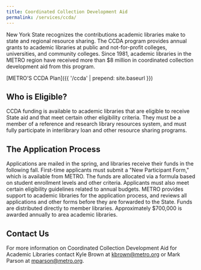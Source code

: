 ```yaml
---
title: Coordinated Collection Development Aid
permalink: /services/ccda/
---
```

New York State recognizes the contributions academic libraries make to state and regional resource sharing. The CCDA program provides annual grants to academic libraries at public and not-for-profit colleges, universities, and community colleges. Since 1981, academic libraries in the METRO region have received more than $8 million in coordinated collection development aid from this program.

[METRO'S CCDA Plan]({{ '/ccda' | prepend: site.baseurl }})
 
## Who is Eligible?
CCDA funding is available to academic libraries that are eligible to receive State aid and that meet certain other eligibility criteria. They must be a member of a reference and research library resources system, and must fully participate in interlibrary loan and other resource sharing programs.
 
## The Application Process
Applications are mailed in the spring, and libraries receive their funds in the following fall. First-time applicants must submit a "New Participant Form," which is available from METRO.
The funds are allocated via a formula based on student enrollment levels and other criteria. Applicants must also meet certain eligibility guidelines related to annual budgets. METRO provides support to academic libraries for the application process, and reviews all applications and other forms before they are forwarded to the State. Funds are distributed directly to member libraries. Approximately $700,000 is awarded annually to area academic libraries.

## Contact Us
For more information on Coordinated Collection Development Aid for Academic Libraries contact Kyle Brown at [kbrown@metro.org](mailto:kbrown@metro.org) or Mark Parson at [mparson@metro.org](mailto:mparson@metro.org).
